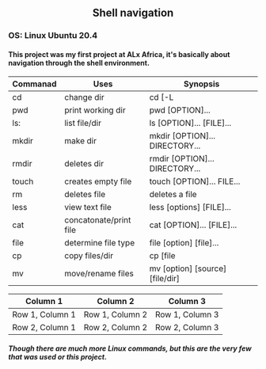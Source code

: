 ##   <div align='center'>Shell navigation</div>
### OS: Linux Ubuntu 20.4

#### This project was my first project at ALx Africa, it's basically about navigation through the shell environment.



|Commanad    | Uses                       |         Synopsis                                                           |
|------------|----------------------------|----------------------------------------------------------------------------|
|cd          |change dir                  |cd [-L|[-P [-e]] [-@]] [dir]                                                |
|pwd         |print working dir           |pwd [OPTION]...                                                             |
|ls:         |list file/dir               |ls [OPTION]... [FILE]...                                                    |
|mkdir       |make dir                    | mkdir [OPTION]... DIRECTORY...                                             |
|rmdir       |deletes dir                 |rmdir [OPTION]... DIRECTORY...                                              |
|touch       |creates empty file          |touch [OPTION]... FILE...                                                   |
|rm          |deletes file                |deletes a file                                                              |
|less        |view text file              |less [options] [FILE]...                                                    |       
|cat         |concatonate/print file      |cat [OPTION]... [FILE]...                                                   |
|file        |determine file type         |file [option] [file]...                                                     |
|cp          |copy files/dir              |cp [file|[flag]]dir] [destination]                                          |
|mv          |move/rename files           |mv [option] [source][file/dir]                                              |     
     
     
| Column 1 | Column 2 | Column 3 |
| --- | --- | --- |
| Row 1, Column 1 | Row 1, Column 2 | Row 1, Column 3 |
| Row 2, Column 1 | Row 2, Column 2 | Row 2, Column 3 |

     
##### Though there are much more Linux commands, but this are the very few that was used or this project.
     

